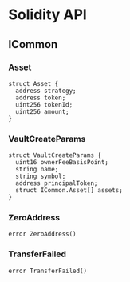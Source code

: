 # Solidity API

## ICommon

### Asset

```solidity
struct Asset {
  address strategy;
  address token;
  uint256 tokenId;
  uint256 amount;
}
```

### VaultCreateParams

```solidity
struct VaultCreateParams {
  uint16 ownerFeeBasisPoint;
  string name;
  string symbol;
  address principalToken;
  struct ICommon.Asset[] assets;
}
```

### ZeroAddress

```solidity
error ZeroAddress()
```

### TransferFailed

```solidity
error TransferFailed()
```

